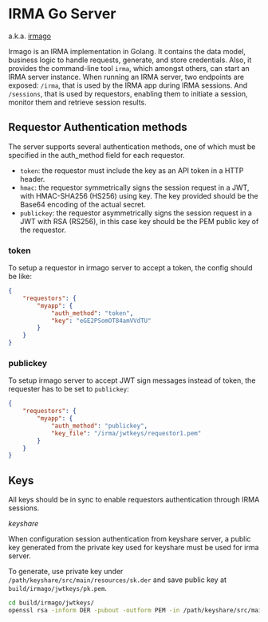 # IRMA Go Server

a.k.a. [irmago](https://github.com/privacybydesign/irmago)

Irmago is an IRMA implementation in Golang. It contains the data model, business logic to handle requests, generate, 
and store credentials. Also, it provides the command-line tool `irma`, which amongst others, can start an IRMA server 
instance. When running an IRMA server, two endpoints are exposed: `/irma`, that is used by the IRMA app during IRMA 
sessions. And `/sessions`, that is used by requestors, enabling them to initiate a session, monitor them and retrieve 
session results.

## Requestor Authentication methods

The server supports several authentication methods, one of which must be specified in the auth_method field for each requestor.

- `token`: the requestor must include the key as an API token in a HTTP header.
- `hmac`: the requestor symmetrically signs the session request in a JWT, with HMAC-SHA256 (HS256) using key. The key provided should be the Base64 encoding of the actual secret.
- `publickey`: the requestor asymmetrically signs the session request in a JWT with RSA (RS256), in this case key should be the PEM public key of the requestor.

### token

To setup a requestor in irmago server to accept a token, the config should be like:

```json
{
    "requestors": {
        "myapp": {
            "auth_method": "token",
            "key": "eGE2PSomOT84amVVdTU"
        }
    }
}
```

### publickey

To setup irmago server to accept JWT sign messages instead of token, the requester has to be set
to `publickey`:

```json
{
    "requestors": {
        "myapp": {
            "auth_method": "publickey",
            "key_file": "/irma/jwtkeys/requestor1.pem"
        }
    }
}
```

## Keys

All keys should be in sync to enable requestors authentication through IRMA sessions.

*keyshare*

When configuration session authentication from keyshare server, a public key generated from the private key used 
for keyshare must be used for irma server. 

To generate, use private key under `/path/keyshare/src/main/resources/sk.der` and save public key at 
`build/irmago/jwtkeys/pk.pem`.

```bash
cd build/irmago/jwtkeys/
openssl rsa -inform DER -pubout -outform PEM -in /path/keyshare/src/main/resources/sk.der -out pk.pem
``` 

